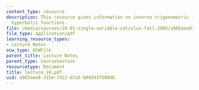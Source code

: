 ```yaml
---
content_type: resource
description: This resource gives information on inverse trigonometric functions and
  hyperbolic functions.
file: /media/courses/18-01-single-variable-calculus-fall-2005/a965aee8315e7d22d2a5b0d3d37500db_lecture_24.pdf
file_type: application/pdf
learning_resource_types:
- Lecture Notes
ocw_type: OCWFile
parent_title: Lecture Notes
parent_type: CourseSection
resourcetype: Document
title: lecture_24.pdf
uid: a965aee8-315e-7d22-d2a5-b0d3d37500db
---
```


